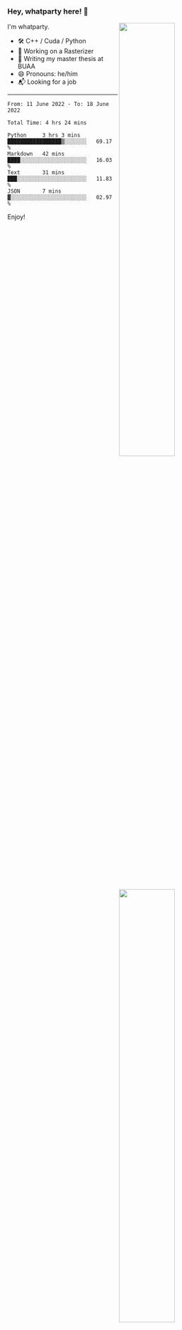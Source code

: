 ### Hey, whatparty here! 👋

[<img align="right" width="50%" src="https://github-readme-stats-ouuan.vercel.app/api?username=whatparty&theme=dark&show_icons=true">](https://metrics.lecoq.io/whatparty#gh-dark-mode-only)
[<img align="right" width="50%" src="https://github-readme-stats-ouuan.vercel.app/api?username=whatparty&show_icons=true">](https://metrics.lecoq.io/whatparty#gh-light-mode-only)

I'm whatparty.

- 🛠️ C++ / Cuda / Python 
- 🔭 Working on a Rasterizer
- 🌱 Writing my master thesis at BUAA
- 😄 Pronouns: he/him
- 📬 Looking for a job

---

<!--START_SECTION:waka-->

```text
From: 11 June 2022 - To: 18 June 2022

Total Time: 4 hrs 24 mins

Python     3 hrs 3 mins    █████████████████▒░░░░░░░   69.17 %
Markdown   42 mins         ████░░░░░░░░░░░░░░░░░░░░░   16.03 %
Text       31 mins         ███░░░░░░░░░░░░░░░░░░░░░░   11.83 %
JSON       7 mins          ▓░░░░░░░░░░░░░░░░░░░░░░░░   02.97 %
```

<!--END_SECTION:waka-->

Enjoy!
